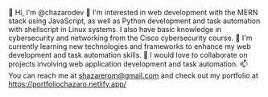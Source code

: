 👋 Hi, I'm @chazarodev
👀 I'm interested in web development with the MERN stack using JavaScript, as well as Python development and task automation with shellscript in Linux systems. I also have basic knowledge in cybersecurity and networking from the Cisco cybersecurity course.
🌱 I'm currently learning new technologies and frameworks to enhance my web development and task automation skills.
💞️ I would love to collaborate on projects involving web application development and task automation.
📫 You can reach me at shazarerom@gmail.com and check out my portfolio at https://portfoliochazaro.netlify.app/

